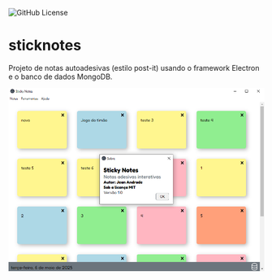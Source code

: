 ![GitHub License](https://img.shields.io/github/license/Jean-Soares9/stickynotes)

# sticknotes
Projeto de notas autoadesivas (estilo post-it) usando o framework Electron e o banco de dados MongoDB.

![](src/public/img/Sistem.PNG)
